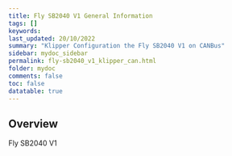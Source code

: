 ```yaml
---
title: Fly SB2040 V1 General Information
tags: []
keywords: 
last_updated: 20/10/2022
summary: "Klipper Configuration the Fly SB2040 V1 on CANBus"
sidebar: mydoc_sidebar
permalink: fly-sb2040_v1_klipper_can.html
folder: mydoc
comments: false
toc: false
datatable: true
---
```

## Overview 
Fly SB2040 V1